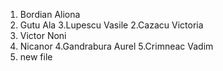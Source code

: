 
1. Bordian Aliona
2. Gutu Ala
3.Lupescu Vasile
2.Cazacu Victoria
6. Victor Noni
7. Nicanor
4.Gandrabura Aurel
5.Crimneac Vadim
10. new file
